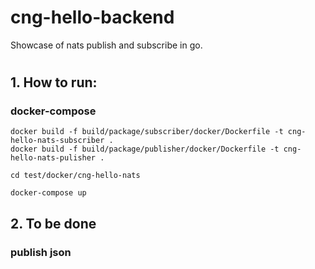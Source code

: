 # cng-hello-backend

Showcase of nats publish and subscribe in go.

#

## 1. How to run:

### docker-compose
```
docker build -f build/package/subscriber/docker/Dockerfile -t cng-hello-nats-subscriber .
docker build -f build/package/publisher/docker/Dockerfile -t cng-hello-nats-pulisher .

cd test/docker/cng-hello-nats

docker-compose up
```

## 2. To be done
### publish json